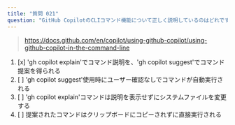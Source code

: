 ```yaml
---
title: "質問 021"
question: "GitHub CopilotのCLIコマンド機能について正しく説明しているのはどれですか？"
---
```


> https://docs.github.com/en/copilot/using-github-copilot/using-github-copilot-in-the-command-line
1. [x] 'gh copilot explain'でコマンド説明を、'gh copilot suggest'でコマンド提案を得られる
1. [ ] 'gh copilot suggest'使用時にユーザー確認なしでコマンドが自動実行される
1. [ ] 'gh copilot explain'コマンドは説明を表示せずにシステムファイルを変更する
1. [ ] 提案されたコマンドはクリップボードにコピーされずに直接実行される